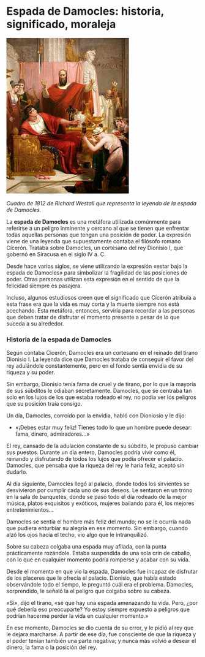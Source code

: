 # Espada de Damocles: historia, significado, moraleja



![](.gitbook/assets/image1.jpg)

_Cuadro de 1812 de Richard Westall que representa la leyenda de la espada de Damocles._

La **espada de Damocles** es una metáfora utilizada comúnmente para referirse a un peligro inminente y cercano al que se tienen que enfrentar todas aquellas personas que tengan una posición de poder. La expresión viene de una leyenda que supuestamente contaba el filósofo romano Cicerón. Trataba sobre Damocles, un cortesano del rey Dionisio I, que gobernó en Siracusa en el siglo IV a. C.

Desde hace varios siglos, se viene utilizando la expresión «estar bajo la espada de Damocles» para simbolizar la fragilidad de las posiciones de poder. Otras personas utilizan esta expresión en el sentido de que la felicidad siempre es pasajera.

Incluso, algunos estudiosos creen que el significado que Cicerón atribuía a esta frase era que la vida es muy corta y la muerte siempre nos está acechando. Esta metáfora, entonces, serviría para recordar a las personas que deben tratar de disfrutar el momento presente a pesar de lo que suceda a su alrededor.

### Historia de la espada de Damocles

Según contaba Cicerón, Damocles era un cortesano en el reinado del tirano Dionisio I. La leyenda dice que Damocles trataba de conseguir el favor del rey adulándole constantemente, pero en el fondo sentía envidia de su riqueza y su poder.

Sin embargo, Dionisio tenía fama de cruel y de tirano, por lo que la mayoría de sus súbditos le odiaban secretamente. Damocles, que se centraba tan solo en los lujos de los que estaba rodeado el rey, no podía ver los peligros que su posición traía consigo.

Un día, Damocles, corroído por la envidia, habló con Dioniosio y le dijo:

* «¡Debes estar muy feliz! Tienes todo lo que un hombre puede desear: fama, dinero, admiradores…»

El rey, cansado de la adulación constante de su súbdito, le propuso cambiar sus puestos. Durante un día entero, Damocles podría vivir como él, reinando y disfrutando de todos los lujos que podía ofrecer el palacio. Damocles, que pensaba que la riqueza del rey le haría feliz, aceptó sin dudarlo.

Al día siguiente, Damocles llegó al palacio, donde todos los sirvientes se desvivieron por cumplir cada uno de sus deseos. Le sentaron en un trono en la sala de banquetes, donde se pasó todo el día rodeado de la mejor música, platos exquisitos y exóticos, mujeres bailando para él, los mejores entretenimientos…

Damocles se sentía el hombre más feliz del mundo; no se le ocurría nada que pudiera enturbiar su alegría en ese momento. Sin embargo, cuando alzó los ojos hacia el techo, vio algo que le intranquilizó.

Sobre su cabeza colgaba una espada muy afilada, con la punta prácticamente rozándole. Estaba suspendida de una sola crin de caballo, con lo que en cualquier momento podría romperse y acabar con su vida.

Desde el momento en que vio la espada, Damocles fue incapaz de disfrutar de los placeres que le ofrecía el palacio. Dionisio, que había estado observándole todo el tiempo, le preguntó cuál era el problema. Damocles, sorprendido, le señaló la el peligro que colgaba sobre su cabeza.

«Sí», dijo el tirano, «sé que hay una espada amenazando tu vida. Pero, ¿por qué debería eso preocuparte? Yo estoy siempre expuesto a peligros que podrían hacerme perder la vida en cualquier momento.»

En ese momento, Damocles se dio cuenta de su error, y le pidió al rey que le dejara marcharse. A partir de ese día, fue consciente de que la riqueza y el poder tenían también una parte negativa; y nunca más volvió a desear el dinero, la fama o la posición del rey.
